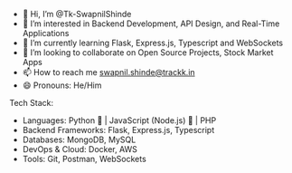 - 👋 Hi, I’m @Tk-SwapnilShinde
- 👀 I’m interested in Backend Development, API Design, and Real-Time Applications
- 🌱 I’m currently learning Flask, Express.js, Typescript and WebSockets
- 💞️ I’m looking to collaborate on Open Source Projects, Stock Market Apps
- 📫 How to reach me swapnil.shinde@trackk.in
- 😄 Pronouns: He/Him


Tech Stack:
- Languages: Python 🐍 | JavaScript (Node.js) 🚀 | PHP
- Backend Frameworks: Flask, Express.js, Typescript
- Databases: MongoDB, MySQL
- DevOps & Cloud: Docker, AWS
- Tools: Git, Postman, WebSockets

<!---
Tk-SwapnilShinde/Tk-SwapnilShinde is a ✨ special ✨ repository because its `README.md` (this file) appears on your GitHub profile.
You can click the Preview link to take a look at your changes.
--->
